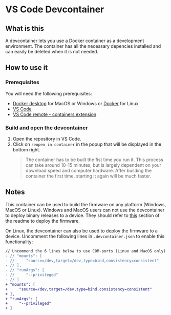 # VS Code Devcontainer

## What is this

A devcontainer lets you use a Docker container as a development environment. The container has all the necessary depencies installed and can easily be deleted when it is not needed.

## How to use it

### Prerequisites

You will need the following prerequisites:

-   [Docker desktop](https://docs.docker.com/desktop/) for MacOS or Windows or
    [Docker](https://docs.docker.com/engine/) for Linux
-   [VS Code](https://code.visualstudio.com/)
-   [VS Code remote - containers extension](https://marketplace.visualstudio.com/items?itemName=ms-vscode-remote.remote-containers)

### Build and open the devcontainer

1. Open the repository in VS Code.
2. Click on `reopen in container` in the popup that will be displayed in the bottom right.
    > The container has to be built the fist time you run it. This process can take around 10-15 minutes, but is largely dependent on your download speed and computer hardware. After building the container the first time, starting it again will be much faster.

## Notes

This container can be used to build the firmware on any plaftorm (Windows, MacOS or Linux). Windows and MacOS users can not use the devcontainer to deploy binary releases to a device. They should refer to [this](../README.md#deploying) section of the readme to deploy the firmware.

On Linux, the devcontainer can also be used to deploy the firmware to a device. Uncomment the following lines in `.devcontainer.json` to enable this functionality:

```diff
// Uncommend the 6 lines below to use COM-ports (Linux and MacOS only)
- // "mounts": [
- //     "source=/dev,target=/dev,type=bind,consistency=consistent"
- // ],
- // "runArgs": [
- //     "--privileged"
- // ]
+ "mounts": [
+     "source=/dev,target=/dev,type=bind,consistency=consistent"
+ ],
+ "runArgs": [
+     "--privileged"
+ ]
```
